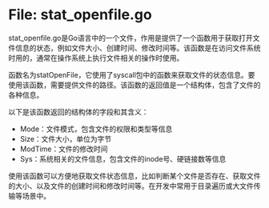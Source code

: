 # File: stat_openfile.go

stat_openfile.go是Go语言中的一个文件，作用是提供了一个函数用于获取打开文件信息的状态，例如文件大小、创建时间、修改时间等。该函数是在访问文件系统时用的，通常在操作系统上执行文件相关的操作时使用。

函数名为statOpenFile，它使用了syscall包中的函数来获取文件的状态信息。要使用该函数，需要提供文件的路径。该函数的返回值是一个结构体，包含了文件的各种信息。

以下是该函数返回的结构体的字段和其含义：

- Mode：文件模式，包含文件的权限和类型等信息
- Size：文件大小，单位为字节
- ModTime：文件的修改时间
- Sys：系统相关的文件信息，包含文件的inode号、硬链接数等信息

使用该函数可以方便地获取文件状态信息，比如判断某个文件是否存在、获取文件的大小、以及文件的创建时间和修改时间等。在开发中常用于目录遍历或大文件传输等场景中。

